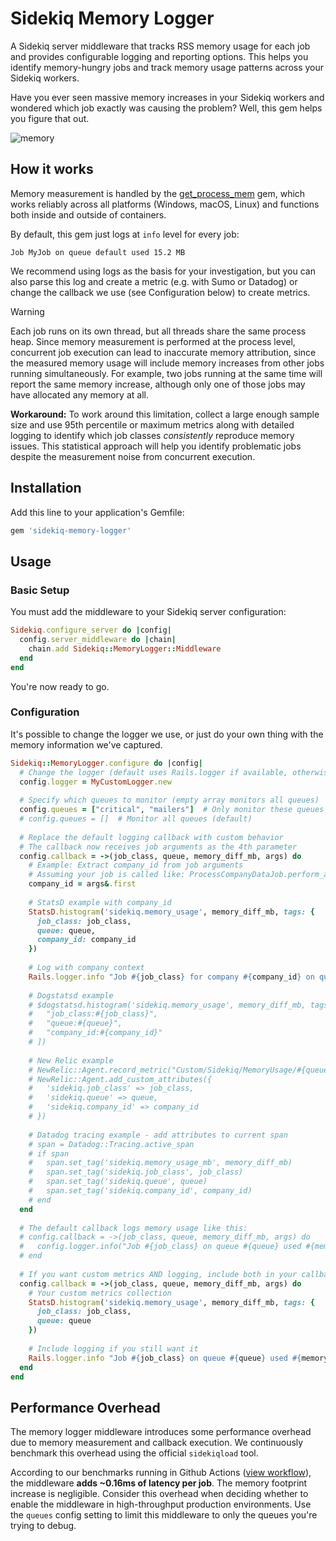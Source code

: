# Sidekiq Memory Logger

A Sidekiq server middleware that tracks RSS memory usage for each job and provides configurable logging and reporting options. This helps you identify memory-hungry jobs and track memory usage patterns across your Sidekiq workers.

Have you ever seen massive memory increases in your Sidekiq workers and wondered which job exactly was causing the problem? Well, this gem helps you figure that out.

![memory](https://github.com/user-attachments/assets/6084306f-1f3e-4fdb-9c4a-fccc63a2942f)

## How it works

Memory measurement is handled by the [get_process_mem](https://github.com/zombocom/get_process_mem) gem, which works reliably across all platforms (Windows, macOS, Linux) and functions both inside and outside of containers.

By default, this gem just logs at `info` level for every job:
```
Job MyJob on queue default used 15.2 MB
```

We recommend using logs as the basis for your investigation, but you can also parse this log and create a metric (e.g. with Sumo or Datadog) or change the callback we use (see Configuration below) to create metrics.

> [!WARNING]
> Each job runs on its own thread, but all threads share the same process heap. Since memory measurement is performed at the process level, concurrent job execution can lead to inaccurate memory attribution, since the measured memory usage will include memory increases from other jobs running simultaneously. For example, two jobs running at the same time will report the same memory increase, although only one of those jobs may have allocated any memory at all.
>
> **Workaround:** To work around this limitation, collect a large enough sample size and use 95th percentile or maximum metrics along with detailed logging to identify which job classes _consistently_ reproduce memory issues. This statistical approach will help you identify problematic jobs despite the measurement noise from concurrent execution.

## Installation

Add this line to your application's Gemfile:

```ruby
gem 'sidekiq-memory-logger'
```

## Usage

### Basic Setup

You must add the middleware to your Sidekiq server configuration:

```ruby
Sidekiq.configure_server do |config|
  config.server_middleware do |chain|
    chain.add Sidekiq::MemoryLogger::Middleware
  end
end
```

You're now ready to go.

### Configuration

It's possible to change the logger we use, or just do your own thing with the memory information we've captured.

```ruby
Sidekiq::MemoryLogger.configure do |config|
  # Change the logger (default uses Rails.logger if available, otherwise stdout)
  config.logger = MyCustomLogger.new
  
  # Specify which queues to monitor (empty array monitors all queues)
  config.queues = ["critical", "mailers"]  # Only monitor these queues
  # config.queues = []  # Monitor all queues (default)
  
  # Replace the default logging callback with custom behavior
  # The callback now receives job arguments as the 4th parameter
  config.callback = ->(job_class, queue, memory_diff_mb, args) do
    # Example: Extract company_id from job arguments
    # Assuming your job is called like: ProcessCompanyDataJob.perform_async(company_id, other_params)
    company_id = args&.first
    
    # StatsD example with company_id
    StatsD.histogram('sidekiq.memory_usage', memory_diff_mb, tags: {
      job_class: job_class, 
      queue: queue,
      company_id: company_id
    })
    
    # Log with company context
    Rails.logger.info "Job #{job_class} for company #{company_id} on queue #{queue} used #{memory_diff_mb} MB"
    
    # Dogstatsd example
    # $dogstatsd.histogram('sidekiq.memory_usage', memory_diff_mb, tags: [
    #   "job_class:#{job_class}",
    #   "queue:#{queue}",
    #   "company_id:#{company_id}"
    # ])
    
    # New Relic example
    # NewRelic::Agent.record_metric("Custom/Sidekiq/MemoryUsage/#{queue}/#{job_class}", memory_diff_mb)
    # NewRelic::Agent.add_custom_attributes({
    #   'sidekiq.job_class' => job_class,
    #   'sidekiq.queue' => queue,
    #   'sidekiq.company_id' => company_id
    # })
    
    # Datadog tracing example - add attributes to current span
    # span = Datadog::Tracing.active_span
    # if span
    #   span.set_tag('sidekiq.memory_usage_mb', memory_diff_mb)
    #   span.set_tag('sidekiq.job_class', job_class)
    #   span.set_tag('sidekiq.queue', queue)
    #   span.set_tag('sidekiq.company_id', company_id)
    # end
  end
  
  # The default callback logs memory usage like this:
  # config.callback = ->(job_class, queue, memory_diff_mb, args) do
  #   config.logger.info("Job #{job_class} on queue #{queue} used #{memory_diff_mb} MB")
  # end
  
  # If you want custom metrics AND logging, include both in your callback:
  config.callback = ->(job_class, queue, memory_diff_mb, args) do
    # Your custom metrics collection
    StatsD.histogram('sidekiq.memory_usage', memory_diff_mb, tags: {
      job_class: job_class, 
      queue: queue
    })
    
    # Include logging if you still want it
    Rails.logger.info "Job #{job_class} on queue #{queue} used #{memory_diff_mb} MB"
  end
end
```

## Performance Overhead

The memory logger middleware introduces some performance overhead due to memory measurement and callback execution. We continuously benchmark this overhead using the official `sidekiqload` tool.

According to our benchmarks running in Github Actions ([view workflow](https://github.com/speedshop/sidekiq-memory_logger/actions/workflows/benchmark.yml)), the middleware **adds ~0.16ms of latency per job**. The memory footprint increase is negligible. Consider this overhead when deciding whether to enable the middleware in high-throughput production environments. Use the `queues` config setting to limit this middleware to only the queues you're trying to debug.
